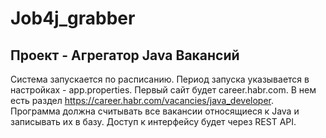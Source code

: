# Job4j_grabber

## Проект - Агрегатор Java Вакансий
Система запускается по расписанию. Период запуска указывается в настройках - app.properties. 
Первый сайт будет career.habr.com. В нем есть раздел https://career.habr.com/vacancies/java_developer. 
Программа должна считывать все вакансии относящиеся к Java и записывать их в базу.
Доступ к интерфейсу будет через REST API.